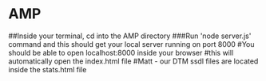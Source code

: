 # AMP

##Inside your terminal, cd into the AMP directory 
###Run 'node server.js' command and this should get your local server running on port 8000
#You should be able to open localhost:8000 inside your browser
#this will automatically open the index.html file
#Matt - our DTM ssdl files are located inside the stats.html file
